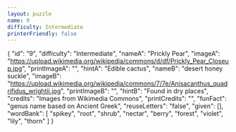 ```yaml
---
layout: puzzle
name: 9
difficulty: Intermediate
printerFriendly: false
---
```

{
    "id": "9",
    "difficulty": "Intermediate",
    "nameA": "Prickly Pear",
    "imageA": "https://upload.wikimedia.org/wikipedia/commons/d/df/Prickly_Pear_Closeup.jpg",
    "printImageA": "",
    "hintA": "Edible cactus",
    "nameB": "desert honey suckle",
    "imageB": "https://upload.wikimedia.org/wikipedia/commons/7/7e/Anisacanthus_quadrifidus_wrightii.jpg",
    "printImageB": "",
    "hintB": "Found in dry places",
    "credits": "Images from Wikimedia Commons",
    "printCredits": "",
    "funFact": "genus name based on Ancient Greek",
    "reuseLetters": "false",
    "given": [],
    "wordBank": [
        "spikey",
        "root",
        "shrub",
        "nectar",
        "berry",
        "forest",
        "violet",
        "lily",
        "thorn"
    ]
}